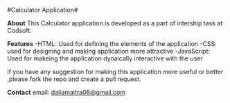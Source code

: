 #Calculator Application#

**About** 
This Calculator application is developed as a part of intership task at Codsoft. 

**Features**
-HTML: Used for defining the elements of the application
-CSS: used for designing and making application more attractive 
-JavaScript: Used for makeing the application dynaically interactive with the user

if you have any suggestion for making this application more useful or better ,please fork the repo and create a pull request.

**Contact**
email: daliamaitra08@gmail.com
